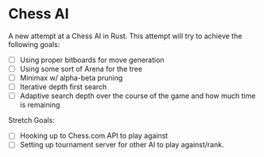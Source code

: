 Chess AI
========

A new attempt at a Chess AI in Rust.  This attempt will try to achieve the following goals:

- [ ] Using proper bitboards for move generation 
- [ ] Using some sort of Arena for the tree
- [ ] Minimax w/ alpha-beta pruning
- [ ] Iterative depth first search
- [ ] Adaptive search depth over the course of the game and how much time is remaining

Stretch Goals:

- [ ] Hooking up to Chess.com API to play against
- [ ] Setting up tournament server for other AI to play against/rank. 